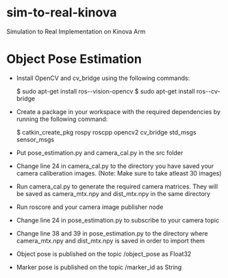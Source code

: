 # sim-to-real-kinova
Simulation to Real Implementation on Kinova Arm




# Object Pose Estimation

- Install OpenCV and cv_bridge using the following commands:

  $ sudo apt-get install ros-<your-distro>-vision-opencv
  $ sudo apt-get install ros-<your-distro>-cv-bridge

- Create a package in your workspace with the required dependencies by running the following command:
  
  $ catkin_create_pkg <package-name> rospy roscpp opencv2 cv_bridge std_msgs sensor_msgs

- Put pose_estimation.py and camera_cal.py in the src folder

- Change line 24 in camera_cal.py to the directory you have saved your camera caliberation images. (Note: Make sure to take atleast 30 images)

- Run camera_cal.py to generate the required camera matrices. They will be saved as camera_mtx.npy and dist_mtx.npy in the same directory

- Run roscore and your camera image publisher node
 
- Change line 24 in pose_estimation.py to subscribe to your camera topic

- Change line 38 and 39 in pose_estimation.py to the directory where camera_mtx.npy and dist_mtx.npy is saved in order to import them

- Object pose is published on the topic /object_pose as Float32

- Marker pose is published on the topic /marker_id as String
